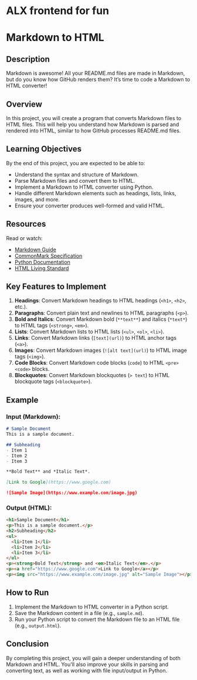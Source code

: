 # ALX frontend for fun
# Markdown to HTML
## Description
Markdown is awesome! All your README.md files are made in Markdown, but do you know how GitHub renders them?
It’s time to code a Markdown to HTML converter!

## Overview
In this project, you will create a program that converts Markdown files to HTML files. This will help you understand how Markdown is parsed and rendered into HTML, similar to how GitHub processes README.md files.

## Learning Objectives
By the end of this project, you are expected to be able to:
- Understand the syntax and structure of Markdown.
- Parse Markdown files and convert them to HTML.
- Implement a Markdown to HTML converter using Python.
- Handle different Markdown elements such as headings, lists, links, images, and more.
- Ensure your converter produces well-formed and valid HTML.

## Resources
Read or watch:
- [Markdown Guide](https://www.markdownguide.org/)
- [CommonMark Specification](https://spec.commonmark.org/)
- [Python Documentation](https://docs.python.org/3/)
- [HTML Living Standard](https://html.spec.whatwg.org/multipage/)

## Key Features to Implement

1. **Headings**: Convert Markdown headings to HTML headings (`<h1>`, `<h2>`, etc.).
2. **Paragraphs**: Convert plain text and newlines to HTML paragraphs (`<p>`).
3. **Bold and Italics**: Convert Markdown bold (`**text**`) and italics (`*text*`) to HTML tags (`<strong>`, `<em>`).
4. **Lists**: Convert Markdown lists to HTML lists (`<ul>`, `<ol>`, `<li>`).
5. **Links**: Convert Markdown links (`[text](url)`) to HTML anchor tags (`<a>`).
6. **Images**: Convert Markdown images (`![alt text](url)`) to HTML image tags (`<img>`).
7. **Code Blocks**: Convert Markdown code blocks (``` code ```) to HTML `<pre><code>` blocks.
8. **Blockquotes**: Convert Markdown blockquotes (`> text`) to HTML blockquote tags (`<blockquote>`).

## Example
### Input (Markdown):
```markdown
# Sample Document
This is a sample document.

## Subheading
- Item 1
- Item 2
- Item 3

**Bold Text** and *Italic Text*.

[Link to Google](https://www.google.com)

![Sample Image](https://www.example.com/image.jpg)
```

### Output (HTML):
```html
<h1>Sample Document</h1>
<p>This is a sample document.</p>
<h2>Subheading</h2>
<ul>
  <li>Item 1</li>
  <li>Item 2</li>
  <li>Item 3</li>
</ul>
<p><strong>Bold Text</strong> and <em>Italic Text</em>.</p>
<p><a href="https://www.google.com">Link to Google</a></p>
<p><img src="https://www.example.com/image.jpg" alt="Sample Image"></p>
```

## How to Run
1. Implement the Markdown to HTML converter in a Python script.
2. Save the Markdown content in a file (e.g., `sample.md`).
3. Run your Python script to convert the Markdown file to an HTML file (e.g., `output.html`).

## Conclusion
By completing this project, you will gain a deeper understanding of both Markdown and HTML. You'll also improve your skills in parsing and converting text, as well as working with file input/output in Python.